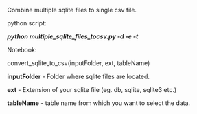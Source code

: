 Combine multiple sqlite files to single csv file.

python script:

***python multiple_sqlite_files_tocsv.py -d <inputFolder> -e <extension> -t <tableName>***


Notebook:

convert_sqlite_to_csv(inputFolder, ext, tableName)

**inputFolder**  - Folder where sqlite files are located. 

**ext** - Extension of your sqlite file (eg. db, sqlite, sqlite3 etc.)

**tableName** - table name from which you want to select the data.